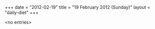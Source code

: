 +++
date = "2012-02-19"
title = "19 February 2012 (Sunday)"
layout = "daily-diet"
+++

\<no entries\>